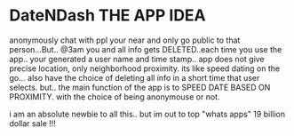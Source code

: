 # DateNDash THE APP IDEA
anonymously chat with ppl your near and only go public to that person...But.. @3am you and all info gets DELETED..each time you use the app.. your generated a user name and time stamp.. app does not give precise location, only neighborhood proximity. its like speed dating on the go...
also have the choice of deleting all info in a short time that user selects. but.. the main function of the app is to SPEED DATE BASED ON PROXIMITY.
with the choice of being anonymouse or not. 

i am an absolute newbie to all this.. but im out to top "whats apps" 19 billion dollar sale !!!
